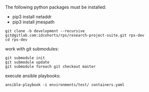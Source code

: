 The following python packages must be installed:

* pip3 install netaddr
* pip3 install jmespath

```
git clone -b development --recursive git@gitlab.com:idcohorts/rps/research-project-suite.git rps-dev
cd rps-dev
```

work with git submodules:
```
git submodule init
git submodule update
git submodule foreach git checkout master
```

execute ansible playbooks:
```
ansible-playbook -i environments/test/ containers.yaml
```
